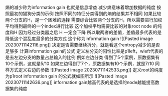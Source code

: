 熵的减少称为information gain 也就是信息增益
减少熵意味着增加数据的纯度
按照最初的猫狗分类的示例
按照不同的特征分类得到的熵的结果并不相同
如果比较两个分支的H，是一个困难的选择
需要综合比较两个分支的H，所以需要进行加权平均得到最终的一个index进行比较
这个加权平均需要比较的对象root node 的纯度和H
因为经过分类器之后 H 一定会下降
所以取两者的差值，差值最多代表的是降低这个混乱度最多的分类方式
这个称为information gain
![[Pasted image 20230711142116.png]]
决定是否需要继续拆分，就是看这个entropy减少的是否足够多
计算information gain的公式
定义左分支的阳性比率是p1left，wleft代表的是去左边分支的数量占总输入的比例
例如左边分类 得到了5个案例，原数据集有10个示例，这就是5/10
如果左边得到了7个，原数据集有10个示例，就是7/10
同样方式定义右边的参数
![[Pasted image 20230711142533.png]]
定义root的纯度为p1root
information gain 的公式就如图所示
![[Pasted image 20230711142636.png]]
information gain越高代表的是选择的node越能提高数据集的纯度
